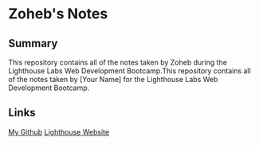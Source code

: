 # Zoheb's Notes

## Summary
This repository contains all of the notes taken by Zoheb during the Lighthouse Labs Web Development Bootcamp.This repository contains all of the notes taken by [Your Name] for the Lighthouse Labs Web Development Bootcamp.

## Links

[My Github](https://github.com/Zobee)
[Lighthouse Website](https://www.lighthouselabs.ca/)